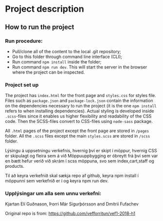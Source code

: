 # Project description

## How to run the project
### Run procedure:
* Pull/clone all of the content to the local .git repository;
* Go to this folder through command line interface (CLI);
* Run command `npm install` inside the folder;
* Run command `npm run dev`. This will start the server in the browser where the project can be inspected.

### Project set up
The project has `index.html` for the front page and `styles.css` for styles file. Files such as `package.json` and `package-lock.json` contain the information on the dependencies necessary to run the project (it is the one `npm install` refers to when installing dependencies). Actual styling is developed inside `.scss`-files since it enables us higher flexibility and readability of the CSS code. Then the SCSS-files convert to CSS-files using `node-sass` package.

All `.html` pages of the project except the front page are stored in `/pages` folder. All the `.scss` files except the main `styles.scss` are stored in `/scss` folder.

Lýsingu á uppsetningu verkefnis, hvernig því er skipt í möppur, hvernig CSS er skipulagt og fleira sem á við Möppuuppbygging er óbreytt frá því sem var en bætt hefur verið við skrám í scss möppuna, svo sem index,cart,staff og products.

Til að keyra verkefnið skal sækja repo af github, keyra npm install í möppunni sem verkefnið er í og keyra npm run dev.

### Upplýsingar um alla sem unnu verkefni: 
Kjartan Elí Guðnason, Þorri Már Sigurþórsson and Dmitrii Fufachev

Original repo is from: https://github.com/vefforritun/vef1-2018-h1
